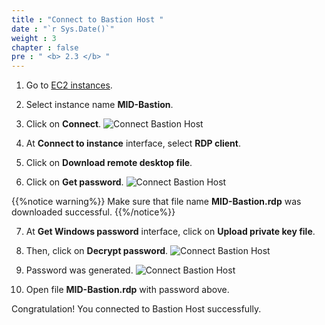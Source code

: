 ```yaml
---
title : "Connect to Bastion Host "
date : "`r Sys.Date()`"
weight : 3
chapter : false
pre : " <b> 2.3 </b> "
---
```


1. Go to [EC2 instances](https://us-west-2.console.aws.amazon.com/ec2/home?region=us-west-2#Instances:instanceState=running).
2. Select instance name **MID-Bastion**.
3. Click on **Connect**.
![Connect Bastion Host](/images/2.prerequires/2.3connectbastion/2.3.1connectbastion.png?width=90pc)

4. At **Connect to instance** interface, select **RDP client**.
5. Click on **Download remote desktop file**.
6. Click on **Get password**.
![Connect Bastion Host](/images/2.prerequires/2.3connectbastion/2.3.2connectbastion.png?width=90pc)

 {{%notice warning%}}
Make sure that file name **MID-Bastion.rdp** was downloaded successful.
{{%/notice%}}

7. At **Get Windows password** interface, click on **Upload private key file**.
8. Then, click on **Decrypt password**.
![Connect Bastion Host](/images/2.prerequires/2.3connectbastion/2.3.3connectbastion.png?width=90pc)

9. Password was generated.
![Connect Bastion Host](/images/2.prerequires/2.3connectbastion/2.3.4connectbastion.png?width=90pc)

10. Open file **MID-Bastion.rdp** with password above.

Congratulation! You connected to Bastion Host successfully.
